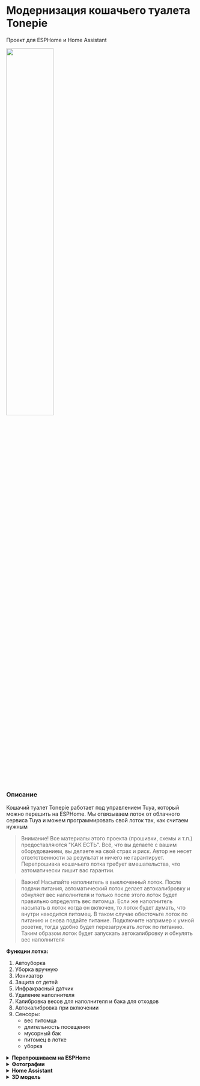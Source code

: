# Модернизация кошачьего туалета Tonepie
Проект для ESPHome и Home Assistant


<img src="https://github.com/DivanX10/tonepie-cat-litter-on-esphome/assets/64090632/3ccaa24d-f8f3-4367-8f9f-fe86b93e63e3" width=50%>


### Описание
Кошачий туалет Tonepie работает под управлением Tuya, который можно перешить на ESPHome. Мы отвязываем лоток от облачного сервиса Tuya и можем программировать свой лоток так, как считаем нужным

> Внимание! Все материалы этого проекта (прошивки, схемы и т.п.) предоставляются "КАК ЕСТЬ". Всё, что вы делаете с вашим оборудованием, вы делаете на свой страх и риск. Автор не несет ответственности за результат и ничего не гарантирует. Перепрошивка кошачьего лотка требует вмешательства, что автоматически лишит вас гарантии.


> Важно! Насыпайте наполнитель в выключенный лоток. После подачи питания, автоматический лоток делает автокалибровку и обнуляет вес наполнителя и только после этого лоток будет правильно определять вес питомца. Если же наполнитель насыпать в лоток когда он включен, то лоток будет думать, что внутри находится питомец. В таком случае обесточьте лоток по питанию и снова подайте питание. Подключите например к умной розетке, тогда удобно будет перезагружать лоток по питанию. Таким образом лоток будет запускать автокалибровку и обнулять вес наполнителя

**Функции лотка:**
1) Автоуборка
2) Уборка вручную
3) Ионизатор
4) Защита от детей
5) Инфракрасный датчик
6) Удаление наполнителя
7) Калибровка весов для наполнителя и бака для отходов
8) Автокалибровка при включении
9) Сенсоры:
    * вес питомца
    * длительность посещения
    * мусорный бак
    * питомец в лотке
    * уборка


<details>
  <summary><b>Перепрошиваем на ESPHome</b></summary>

На плате установлен чип WBR3. Подробнее о WBR3 можете ознакомится [здесь](https://developer.tuya.com/en/docs/iot/wbr3-module-datasheet?id=K9dujs2k5nriy)

<img src="https://github.com/DivanX10/tonepie-cat-litter-on-esphome/assets/64090632/13c54298-f1b6-4954-8e76-75da6ae8de8b" width=70%>


Перед тем как выпаять чип WBR3, на всякий случай припаяйте два провода к контактам RXD и TXD и поснимайте логи, посмотрите, будут ли у вас работать сенсоры при добавлении компонента [Tuya MCU](https://esphome.io/components/tuya.html#tuya-mcu). Если сенсоры работают то можете продолжать процедуру дальше.

> Для справки. Обычно, чтобы снять логи подключив к контактам RXD и TXD, то подключение делается наоборот(скриншот ниже), но на мое удивление подключение было прямым, т.е не RXD>TXD и TXD>RXD, а RXD>RXD и TXD>TXD. Так что проверяйте оба варианта
>
> <img src="https://github.com/DivanX10/tonepie-cat-litter-on-esphome/assets/64090632/7361cdf6-ef66-4dec-8c91-2c80179d5288" width=30%>


<img src="https://github.com/DivanX10/tonepie-cat-litter-on-esphome/assets/64090632/00c2be8c-6beb-4407-bfe3-4b0f76afba76" width=50%>

***

Чтобы включить режим отладки и выводить в логи пакеты, необходимо добавить в строки следующее. Таким образом можно увидеть пакеты на каждую команду, когда нажимаете на кнопки в приложении Tuya или через панель управления самого лотка
```
#Включить компонент Tuya MCU
tuya:

uart:
  tx_pin: GPIO1
  rx_pin: GPIO3
  baud_rate: 9600
  stop_bits: 1
  data_bits: 8
  parity: none
  debug:
    direction: BOTH
    dummy_receiver: false
```

***

Вместо WBR3 будет использоваться ESP12-F. Говорят, что WBR3 можно перепрошить, но я не имею опыта и не хочу стирать прошивку в WBR3, так как сам чип может пригодится в будущем, например припаять обратно и поснимать логи. Делайте на свое усмотрение, можете залить прошивку сразу в WBR3 или заменить на ESP12-F. 

В ESP12-F залить прошивку можно двумя способом

1) Купить программатор для модуля ESP8266

<img src="https://github.com/DivanX10/tonepie-cat-litter-on-esphome/assets/64090632/95595588-8338-466d-8a28-cb83634944c6" width=50%>


2) Подключить ESP12-F к USB-TTL

<img src="https://github.com/DivanX10/tonepie-cat-litter-on-esphome/assets/64090632/ddbf0afd-2b02-4627-a498-203b2f690b5d" width=100%>


> Для справки! Чтобы залить прошивку, нужно замыкать контакты GPIO0, GPIO15 и GND до подачи питания(до того как вставите USB-TTL в USB разъем компьютера), а не после, тогда ESP12-F перейдет в режим прошивки

Скомпилируйте прошивку в ESPHome используя конфигурацию на выбор. Конфигурации смотреть [здесь](https://github.com/DivanX10/Tonepie-cat-litter-on-esphome/tree/main/files/ESPHome/ru)

1) Базовая конфигурация имеет только управление и сенсоры без логики управления
2) Расширенная конфигурация имеет логику управления и статусы, а также может иметь расписание уборки. Смотрите комментарии в конфигурации.

Заливал прошивку на ESP12-F через NodeMCU Flasher. Скачать NodeMCU Flasher можно [здесь](https://github.com/nodemcu/nodemcu-flasher/tree/master). 

После заливки прошивки припаиваем ESP12-F вместо WBR3 и замыкаем контакты резисторами номиналом 10кОм. Припаивать резистор к контактам EN и 3.3v, GPIO15 и GND. Почему я не припаял перемеычку, замкнув GPIO15 и GND? Замерив мультиметров я увидел сопротивление в 326-327 кОм, а так как чип ESP12-F был уже припаян, а свободного не имелось под рукой, то не было возможности проверить контакты GPIO15 и GND на чипе и на плате лотка. Поэтому я не стал рисковать и во избежание короткого замыкания я замкнул GPIO15 и GND резистором.  

<img src="https://github.com/DivanX10/tonepie-cat-litter-on-esphome/assets/64090632/c0acb144-cc21-4b69-9fdf-5c48d39733d3" width=50%>

                
</details>


<details>
  <summary><b>Фотографии</b></summary>


<img src="https://github.com/DivanX10/tonepie-cat-litter-on-esphome/assets/64090632/59bfd05d-251d-46b6-8d8a-bd20bc308e6a" width=70%>
<img src="https://github.com/DivanX10/tonepie-cat-litter-on-esphome/assets/64090632/bb33698b-7d6d-4e1b-aa3a-07fe911ac01d" width=70%>
<img src="https://github.com/DivanX10/tonepie-cat-litter-on-esphome/assets/64090632/69f1177d-d231-48a8-b179-60d68354fe74" width=70%>
<img src="https://github.com/DivanX10/tonepie-cat-litter-on-esphome/assets/64090632/dabf01f8-466f-4d3c-899f-fc6344673bc6" width=70%>
  
</details>

<details>
  <summary><b>Home Assistant</b></summary>

**Для работы карточки необходимо установить компоненты**
* [History explorer card](https://github.com/alexarch21/history-explorer-card)
* [Button Card](https://github.com/custom-cards/button-card)

**Карточка**
* Код карточки можно взять [здесь](https://github.com/DivanX10/Tonepie-cat-litter-on-esphome/tree/main/files/Home%20Assistant/ru)
  

Код обратного таймера. Это нужно для карточки, чтобы видеть оставшееся время работы ионизатора
```
timer:
  cat_toilet_ionizer_timer:
    name: "Кошачий лоток. Ионизатор. Таймер"
    duration: "00:30:00"
    icon: mdi:creation

- sensor:
    - name: 'Cat toilet: Ionizer. Remaining Time'
      unique_id: cat toilet ionizer remaining time
      state: >
          {% set f = state_attr('timer.cat_toilet_ionizer_timer', 'finishes_at') %}
          {{ '00:00:00' if f == None else (as_datetime(f) - now()).total_seconds() | timestamp_custom('%H:%M:%S', false) }}
      icon: mdi:timer
```



**Скриншоты карточек**

<img src="https://github.com/DivanX10/tonepie-cat-litter-on-esphome/assets/64090632/0404c168-b5fc-4901-932f-a62285006ae5" width=70%>
<img src="https://github.com/DivanX10/tonepie-cat-litter-on-esphome/assets/64090632/a86725cf-4102-4e1c-a0f8-e4c97e32204f" width=70%>


</details>

<details>
  <summary><b>3D модель</b></summary>


Я спроектировал защитный съемный бортик, так как его у меня в комплекте не было, а покупать за безумные деньги у производителя я не захотел. В итоге спроектиорвал и распечатал защитный съемный бортик. Защитный съемный бортик блокирует попадание наполнителя внутрь бака, т.е когда кошки закапывают наполнитель, то наполнитель без бортика попадает под бак. Можно купить у производителя съемный бортик

Скачать модель можно [здесь](https://github.com/DivanX10/Tonepie-cat-litter-on-esphome/tree/main/files/3D%20Printer)
***

Защитный съемный бортик для автоматического лотка туалета Tonepie

<img src="https://github.com/DivanX10/Tonepie-cat-litter-on-esphome/assets/64090632/b82b7e5f-060f-4c00-8e14-f9b11a177923" width=40%>

***

Защитный съемный бортик распечатанный на 3D принтере

<img src="https://github.com/DivanX10/Tonepie-cat-litter-on-esphome/assets/64090632/f95de27e-227f-41ed-8495-18f336531e05" width=30%>
<img src="https://github.com/DivanX10/Tonepie-cat-litter-on-esphome/assets/64090632/f2202e57-0271-498c-9660-602d294095da" width=30%>






</details>
